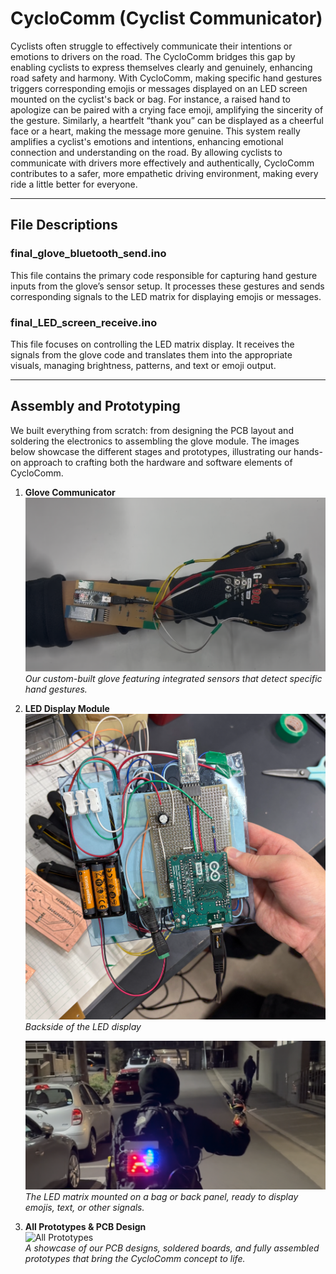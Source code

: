 # CycloComm (Cyclist Communicator)

Cyclists often struggle to effectively communicate their intentions or emotions to drivers on the road. The CycloComm bridges this gap by enabling cyclists to express themselves clearly and genuinely, enhancing road safety and harmony. With CycloComm, making specific hand gestures triggers corresponding emojis or messages displayed on an LED screen mounted on the cyclist's back or bag. For instance, a raised hand to apologize can be paired with a crying face emoji, amplifying the sincerity of the gesture. Similarly, a heartfelt “thank you” can be displayed as a cheerful face or a heart, making the message more genuine. This system really amplifies a cyclist's emotions and intentions, enhancing emotional connection and understanding on the road. By allowing cyclists to communicate with drivers more effectively and authentically, CycloComm contributes to a safer, more empathetic driving environment, making every ride a little better for everyone.

---

## File Descriptions

### final_glove_bluetooth_send.ino
This file contains the primary code responsible for capturing hand gesture inputs from the glove’s sensor setup. It processes these gestures and sends corresponding signals to the LED matrix for displaying emojis or messages.

### final_LED_screen_receive.ino
This file focuses on controlling the LED matrix display. It receives the signals from the glove code and translates them into the appropriate visuals, managing brightness, patterns, and text or emoji output.

---

## Assembly and Prototyping

We built everything from scratch: from designing the PCB layout and soldering the electronics to assembling the glove module. The images below showcase the different stages and prototypes, illustrating our hands-on approach to crafting both the hardware and software elements of CycloComm.

1. **Glove Communicator**  
   ![Glove Prototype](images/glove_prototype.png)  
   *Our custom-built glove featuring integrated sensors that detect specific hand gestures.*

2. **LED Display Module**  
   ![LED Display (Back)](images/LED_back.png)
   *Backside of the LED display*
   
   ![LED Display (Front)](images/LED_front.png)
   *The LED matrix mounted on a bag or back panel, ready to display emojis, text, or other signals.*

4. **All Prototypes & PCB Design**  
   ![All Prototypes](images/all_prototypes.png)  
   *A showcase of our PCB designs, soldered boards, and fully assembled prototypes that bring the CycloComm concept to life.*
